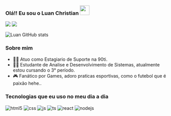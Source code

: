 
### Olá!! Eu sou o Luan Christian <img src="https://raw.githubusercontent.com/iampavangandhi/iampavangandhi/master/gifs/Hi.gif" width="30px">

 <a href="https://www.instagram.com/_luanzin01/" target="_blank"><img src="https://img.shields.io/badge/-Instagram-%23E4405F?style=for-the-badge&logo=instagram&logoColor=white" target="_blank"></a> 
  <a href="https://www.linkedin.com/in/luan-christian-5333301a2/" target="_blank"><img src="https://img.shields.io/badge/-LinkedIn-%230077B5?style=for-the-badge&logo=linkedin&logoColor=white" target="_blank"></a> 

![Luan GitHub stats](https://github-readme-stats.vercel.app/api?username=devluanchristian&show_icons=true&theme=dracula)
### Sobre mim

- 👨‍💻 Atuo como Estagiario de Suporte na 90ti.
- 👨‍🎓 Estudante de Analise e Desenvolvimento de Sistemas, atualmente estou cursando o 3° período.
- 🎮 Fanático por Games, adoro praticas esportivas, como o futebol que é paixão hehe..

### Tecnologias que eu uso no meu dia a dia 

<div style="display: inline_block">
  <img align="center" alt="html5" src="https://img.shields.io/badge/HTML5-E34F26?style=for-the-badge&logo=html5&logoColor=white" />
  <img align="center" alt="css" src="https://img.shields.io/badge/CSS3-1572B6?style=for-the-badge&logo=css3&logoColor=white" />
  <img align="center" alt="js" src="https://img.shields.io/badge/JavaScript-F7DF1E?style=for-the-badge&logo=javascript&logoColor=black" />
  <img align="center" alt="ts" src="https://img.shields.io/badge/TypeScript-007ACC?style=for-the-badge&logo=typescript&logoColor=white" />
  <img align="center" alt="react" src="https://img.shields.io/badge/React-20232A?style=for-the-badge&logo=react&logoColor=61DAFB" />
  <img align="center" alt="nodejs" src="https://img.shields.io/badge/Node.js-43853D?style=for-the-badge&logo=node.js&logoColor=white" />
  
    
</div><br/>

